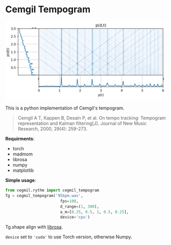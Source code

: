 # Cemgil Tempogram

![](image.png)

This is a python implementation of Cemgil's tempogram.

> Cemgil A T, Kappen B, Desain P, et al. On tempo tracking: Tempogram representation and Kalman filtering[J]. Journal of New Music Research, 2000, 29(4): 259-273.


**Requirments**:
- torch
- madmom
- librosa
- numpy
- matplotlib

**Simple usage**:
```python
from cegmil.rythm import cegmil_tempogram
Tg = cegmil_tempogram('95bpm.wav',
                        fps=100, 
                        d_range=(1, 300), 
                        a_m=[0.25, 0.5, 1, 0.5, 0.25], 
                        device='cpu')
```
Tg.shape align with [librosa](https://librosa.org/doc/latest/generated/librosa.feature.tempogram.html).

`device` set to `'cuda'` to use Torch version, otherwise Numpy.




